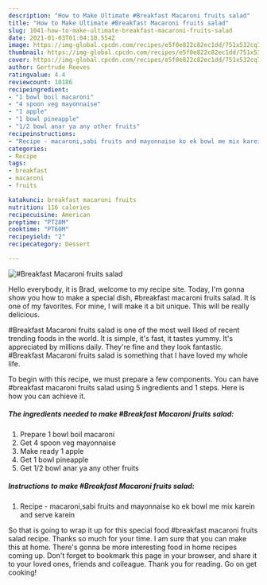 ```yaml
---
description: "How to Make Ultimate #Breakfast Macaroni fruits salad"
title: "How to Make Ultimate #Breakfast Macaroni fruits salad"
slug: 1041-how-to-make-ultimate-breakfast-macaroni-fruits-salad
date: 2021-01-03T01:04:10.554Z
image: https://img-global.cpcdn.com/recipes/e5f0e822c82ec1dd/751x532cq70/breakfast-macaroni-fruits-salad-recipe-main-photo.jpg
thumbnail: https://img-global.cpcdn.com/recipes/e5f0e822c82ec1dd/751x532cq70/breakfast-macaroni-fruits-salad-recipe-main-photo.jpg
cover: https://img-global.cpcdn.com/recipes/e5f0e822c82ec1dd/751x532cq70/breakfast-macaroni-fruits-salad-recipe-main-photo.jpg
author: Gertrude Reeves
ratingvalue: 4.4
reviewcount: 10186
recipeingredient:
- "1 bowl boil macaroni"
- "4 spoon veg mayonnaise"
- "1 apple"
- "1 bowl pineapple"
- "1/2 bowl anar ya any other fruits"
recipeinstructions:
- "Recipe - macaroni,sabi fruits and mayonnaise ko ek bowl me mix karein and serve karein"
categories:
- Recipe
tags:
- breakfast
- macaroni
- fruits

katakunci: breakfast macaroni fruits 
nutrition: 116 calories
recipecuisine: American
preptime: "PT28M"
cooktime: "PT60M"
recipeyield: "2"
recipecategory: Dessert

---
```



![#Breakfast Macaroni fruits salad](https://img-global.cpcdn.com/recipes/e5f0e822c82ec1dd/751x532cq70/breakfast-macaroni-fruits-salad-recipe-main-photo.jpg)

Hello everybody, it is Brad, welcome to my recipe site. Today, I'm gonna show you how to make a special dish, #breakfast macaroni fruits salad. It is one of my favorites. For mine, I will make it a bit unique. This will be really delicious.

#Breakfast Macaroni fruits salad is one of the most well liked of recent trending foods in the world. It is simple, it's fast, it tastes yummy. It's appreciated by millions daily. They're fine and they look fantastic. #Breakfast Macaroni fruits salad is something that I have loved my whole life.




To begin with this recipe, we must prepare a few components. You can have #breakfast macaroni fruits salad using 5 ingredients and 1 steps. Here is how you can achieve it.

<!--inarticleads1-->

##### The ingredients needed to make #Breakfast Macaroni fruits salad:

1. Prepare 1 bowl boil macaroni
1. Get 4 spoon veg mayonnaise
1. Make ready 1 apple
1. Get 1 bowl pineapple
1. Get 1/2 bowl anar ya any other fruits




<!--inarticleads2-->

##### Instructions to make #Breakfast Macaroni fruits salad:

1. Recipe - macaroni,sabi fruits and mayonnaise ko ek bowl me mix karein and serve karein




So that is going to wrap it up for this special food #breakfast macaroni fruits salad recipe. Thanks so much for your time. I am sure that you can make this at home. There's gonna be more interesting food in home recipes coming up. Don't forget to bookmark this page in your browser, and share it to your loved ones, friends and colleague. Thank you for reading. Go on get cooking!

